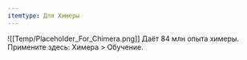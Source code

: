 ```yaml
---
itemtype: Для Химеры
---
```

![[Temp/Placeholder_For_Chimera.png]]
Даёт 84 млн опыта химеры. Примените здесь: Химера > Обучение.
